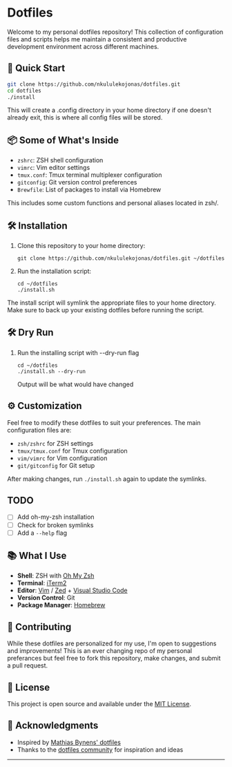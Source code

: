 # Dotfiles

Welcome to my personal dotfiles repository! This collection of configuration files and scripts helps me maintain a consistent and productive development environment across different machines.

## 🚀 Quick Start

```bash
git clone https://github.com/nkululekojonas/dotfiles.git
cd dotfiles
./install
```
This will create a .config directory in your home directory if one doesn't already exit, this is where all config files will be stored.

## 📦 Some of What's Inside

- `zshrc`: ZSH shell configuration
- `vimrc`: Vim editor settings
- `tmux.conf`: Tmux terminal multiplexer configuration
- `gitconfig`: Git version control preferences
- `Brewfile`: List of packages to install via Homebrew

This includes some custom functions and personal aliases located in zsh/.

## 🛠 Installation

1. Clone this repository to your home directory:
   ```
   git clone https://github.com/nkululekojonas/dotfiles.git ~/dotfiles
   ```
2. Run the installation script:
   ```
   cd ~/dotfiles
   ./install.sh
   ```
The install script will symlink the appropriate files to your home directory. Make sure to back up your existing dotfiles before running the script.

## 🛠 Dry Run
1. Run the installing script with --dry-run flag
    ```
    cd ~/dotfiles
    ./install.sh --dry-run
    ```

    Output will be what would have changed

## ⚙️ Customization

Feel free to modify these dotfiles to suit your preferences. The main configuration files are:

- `zsh/zshrc` for ZSH settings
- `tmux/tmux.conf` for Tmux configuration
- `vim/vimrc` for Vim configuration
- `git/gitconfig` for Git setup

After making changes, run `./install.sh` again to update the symlinks.

## TODO

- [ ] Add oh-my-zsh installation 
- [ ] Check for broken symlinks
- [ ] Add a `--help` flag

## 📚 What I Use

- **Shell**: ZSH with [Oh My Zsh](https://ohmyz.sh/)
- **Terminal**: [iTerm2](https://iterm2.com/)
- **Editor**: [Vim](https://www.vim.org/) / [Zed](https://zed.dev) + [Visual Studio Code](https://code.visualstudio.com/)
- **Version Control**: Git
- **Package Manager**: [Homebrew](https://brew.sh/)

## 🤝 Contributing

While these dotfiles are personalized for my use, I'm open to suggestions and improvements! This is an ever changing repo of my personal preferances but feel free to fork this repository, make changes, and submit a pull request.

## 📄 License

This project is open source and available under the [MIT License](LICENSE).

## 🙏 Acknowledgments

- Inspired by [Mathias Bynens' dotfiles](https://github.com/mathiasbynens/dotfiles)
- Thanks to the [dotfiles community](https://dotfiles.github.io/) for inspiration and ideas

---
